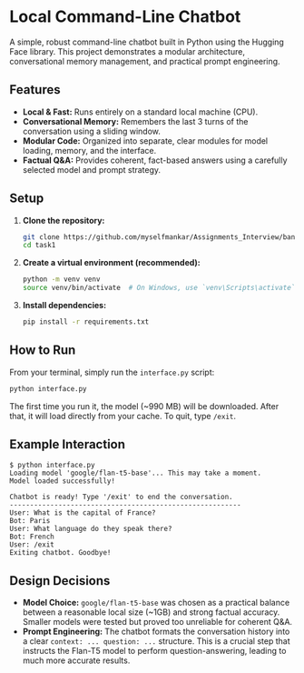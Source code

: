 # Local Command-Line Chatbot

A simple, robust command-line chatbot built in Python using the Hugging Face library. This project demonstrates a modular architecture, conversational memory management, and practical prompt engineering.

## Features

-   **Local & Fast:** Runs entirely on a standard local machine (CPU).
-   **Conversational Memory:** Remembers the last 3 turns of the conversation using a sliding window.
-   **Modular Code:** Organized into separate, clear modules for model loading, memory, and the interface.
-   **Factual Q&A:** Provides coherent, fact-based answers using a carefully selected model and prompt strategy.

## Setup

1.  **Clone the repository:**
    ```bash
    git clone https://github.com/myselfmankar/Assignments_Interview/banao_ai.git
    cd task1
    ```

2.  **Create a virtual environment (recommended):**
    ```bash
    python -m venv venv
    source venv/bin/activate  # On Windows, use `venv\Scripts\activate`
    ```

3.  **Install dependencies:**
    ```bash
    pip install -r requirements.txt
    ```

## How to Run

From your terminal, simply run the `interface.py` script:

```bash
python interface.py
```
The first time you run it, the model (~990 MB) will be downloaded. After that, it will load directly from your cache. To quit, type `/exit`.

## Example Interaction

```
$ python interface.py
Loading model 'google/flan-t5-base'... This may take a moment.
Model loaded successfully!

Chatbot is ready! Type '/exit' to end the conversation.
---------------------------------------------------------
User: What is the capital of France?
Bot: Paris
User: What language do they speak there?
Bot: French
User: /exit
Exiting chatbot. Goodbye!
```

## Design Decisions

-   **Model Choice:** `google/flan-t5-base` was chosen as a practical balance between a reasonable local size (~1GB) and strong factual accuracy. Smaller models were tested but proved too unreliable for coherent Q&A.
-   **Prompt Engineering:** The chatbot formats the conversation history into a clear `context: ... question: ...` structure. This is a crucial step that instructs the Flan-T5 model to perform question-answering, leading to much more accurate results.